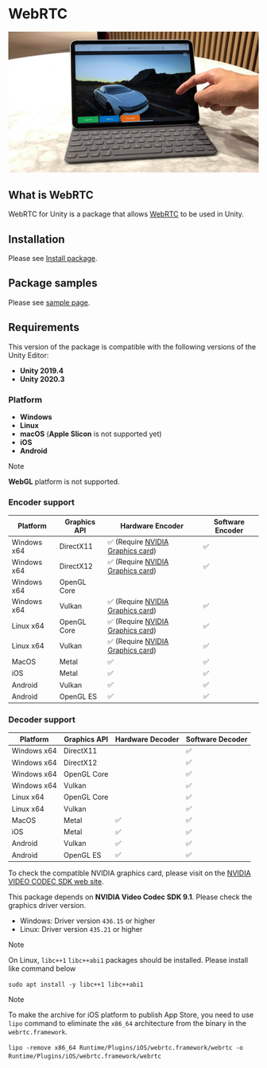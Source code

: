 # WebRTC 

![WebRTC header](images/webrtc_header.png)

## What is WebRTC

WebRTC for Unity is a package that allows [WebRTC](https://webrtc.org) to be used in Unity.

## Installation

Please see [Install package](install.md).

## Package samples

Please see [sample page](sample.md).

## Requirements

This version of the package is compatible with the following versions of the Unity Editor:

- **Unity 2019.4**
- **Unity 2020.3**

### Platform

- **Windows**
- **Linux**
- **macOS** (**Apple Slicon** is not supported yet)
- **iOS**
- **Android**

> [!NOTE]
> **WebGL** platform is not supported.

### Encoder support

| Platform    | Graphics API | Hardware Encoder                                                                                                         | Software Encoder   |
| ----------- | ------------ | ------------------------------------------------------------------------------------------------------------------------ | ------------------ |
| Windows x64 | DirectX11    | :white_check_mark: (Require [NVIDIA Graphics card](https://developer.nvidia.com/video-encode-decode-gpu-support-matrix)) | :white_check_mark: | 
| Windows x64 | DirectX12    | :white_check_mark: (Require [NVIDIA Graphics card](https://developer.nvidia.com/video-encode-decode-gpu-support-matrix)) | :white_check_mark: | 
| Windows x64 | OpenGL Core  |                                                                                                                          |                    |
| Windows x64 | Vulkan       | :white_check_mark: (Require [NVIDIA Graphics card](https://developer.nvidia.com/video-encode-decode-gpu-support-matrix)) | :white_check_mark: | 
| Linux x64   | OpenGL Core  | :white_check_mark: (Require [NVIDIA Graphics card](https://developer.nvidia.com/video-encode-decode-gpu-support-matrix)) | :white_check_mark: |
| Linux x64   | Vulkan       | :white_check_mark: (Require [NVIDIA Graphics card](https://developer.nvidia.com/video-encode-decode-gpu-support-matrix)) | :white_check_mark: |
| MacOS       | Metal        | :white_check_mark:                              	                                                                        | :white_check_mark: |
| iOS         | Metal        | :white_check_mark:                              	                                                                        | :white_check_mark: | 
| Android     | Vulkan       | :white_check_mark:            	                                                                                        | :white_check_mark: |
| Android     | OpenGL ES    | :white_check_mark:            	                                                                                        | :white_check_mark: |

### Decoder support

| Platform    | Graphics API | Hardware Decoder                                                                                                         | Software Decoder   |
| ----------- | ------------ | ------------------ | ------------------ |
| Windows x64 | DirectX11    |                    | :white_check_mark: | 
| Windows x64 | DirectX12    |                    | :white_check_mark: | 
| Windows x64 | OpenGL Core  |                    | :white_check_mark: |
| Windows x64 | Vulkan       |                    | :white_check_mark: | 
| Linux x64   | OpenGL Core  |                    | :white_check_mark: |
| Linux x64   | Vulkan       |                    | :white_check_mark: |
| MacOS       | Metal        | :white_check_mark: | :white_check_mark: |
| iOS         | Metal        | :white_check_mark: | :white_check_mark: |
| Android     | Vulkan       | :white_check_mark: | :white_check_mark: |
| Android     | OpenGL ES    | :white_check_mark: | :white_check_mark: |

To check the compatible NVIDIA graphics card, please visit on the [NVIDIA VIDEO CODEC SDK web site](https://developer.nvidia.com/video-encode-decode-gpu-support-matrix#Encoder).

This package depends on **NVIDIA Video Codec SDK 9.1**. Please check the graphics driver version.
- Windows: Driver version `436.15` or higher
- Linux:   Driver version `435.21` or higher

> [!NOTE]
> On Linux, `libc++1` `libc++abi1` packages should be installed.
> Please install like command below 
>
> ``` sudo apt install -y libc++1 libc++abi1 ```

> [!NOTE]
> To make the archive for iOS platform to publish App Store, you need to use `lipo` command to eliminate the `x86_64` architecture from the binary in the `webrtc.framework`.
>
> ```lipo -remove x86_64 Runtime/Plugins/iOS/webrtc.framework/webrtc -o Runtime/Plugins/iOS/webrtc.framework/webrtc```


